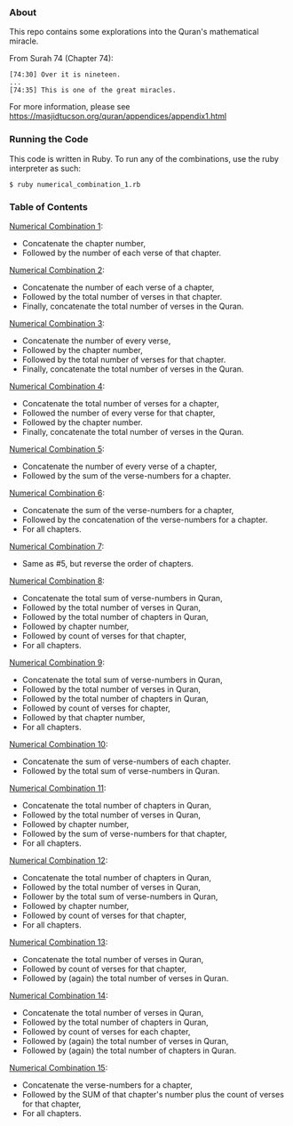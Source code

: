 ### About

This repo contains some explorations into the Quran's mathematical miracle.

From Surah 74 (Chapter 74):

```
[74:30] Over it is nineteen.
...
[74:35] This is one of the great miracles.
```

For more information, please see https://masjidtucson.org/quran/appendices/appendix1.html

### Running the Code

This code is written in Ruby.
To run any of the combinations, use the ruby interpreter as such:

```
$ ruby numerical_combination_1.rb
```

### Table of Contents

[Numerical Combination 1](./numerical_combination_1.rb):

- Concatenate the chapter number,
- Followed by the number of each verse of that chapter.

[Numerical Combination 2](./numerical_combination_2.rb):

- Concatenate the number of each verse of a chapter,
- Followed by the total number of verses in that chapter.
- Finally, concatenate the total number of verses in the Quran.

[Numerical Combination 3](./numerical_combination_3.rb):

- Concatenate the number of every verse,
- Followed by the chapter number,
- Followed by the total number of verses for that chapter.
- Finally, concatenate the total number of verses in the Quran.

[Numerical Combination 4](./numerical_combination_4.rb):

- Concatenate the total number of verses for a chapter,
- Followed the number of every verse for that chapter,
- Followed by the chapter number.
- Finally, concatenate the total number of verses in the Quran.

[Numerical Combination 5](./numerical_combination_5.rb):

- Concatenate the number of every verse of a chapter,
- Followed by the sum of the verse-numbers for a chapter.

[Numerical Combination 6](./numerical_combination_6.rb):

- Concatenate the sum of the verse-numbers for a chapter,
- Followed by the concatenation of the verse-numbers for a chapter.
- For all chapters.

[Numerical Combination 7](./numerical_combination_7.rb):

- Same as #5, but reverse the order of chapters.

[Numerical Combination 8](./numerical_combination_8.rb):

- Concatenate the total sum of verse-numbers in Quran,
- Followed by the total number of verses in Quran,
- Followed by the total number of chapters in Quran,
- Followed by chapter number,
- Followed by count of verses for that chapter,
- For all chapters.

[Numerical Combination 9](./numerical_combination_9.rb):

- Concatenate the total sum of verse-numbers in Quran,
- Followed by the total number of verses in Quran,
- Followed by the total number of chapters in Quran,
- Followed by count of verses for chapter,
- Followed by that chapter number,
- For all chapters.

[Numerical Combination 10](./numerical_combination_10.rb):

- Concatenate the sum of verse-numbers of each chapter.
- Followed by the total sum of verse-numbers in Quran.

[Numerical Combination 11](./numerical_combination_11.rb):

- Concatenate the total number of chapters in Quran,
- Followed by the total number of verses in Quran,
- Followed by chapter number,
- Followed by the sum of verse-numbers for that chapter,
- For all chapters.

[Numerical Combination 12](./numerical_combination_12.rb):

- Concatenate the total number of chapters in Quran,
- Followed by the total number of verses in Quran,
- Follower by the total sum of verse-numbers in Quran,
- Followed by chapter number,
- Followed by count of verses for that chapter,
- For all chapters.

[Numerical Combination 13](./numerical_combination_13.rb):

- Concatenate the total number of verses in Quran,
- Followed by count of verses for that chapter,
- Followed by (again) the total number of verses in Quran.

[Numerical Combination 14](./numerical_combination_14.rb):

- Concatenate the total number of verses in Quran,
- Followed by the total number of chapters in Quran,
- Followed by count of verses for each chapter,
- Followed by (again) the total number of verses in Quran,
- Followed by (again) the total number of chapters in Quran.

[Numerical Combination 15](./numerical_combination_15.rb):

- Concatenate the verse-numbers for a chapter,
- Followed by the SUM of that chapter's number plus the count of verses for that chapter,
- For all chapters.
